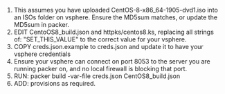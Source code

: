 1. This assumes you have uploaded CentOS-8-x86_64-1905-dvd1.iso into an ISOs folder on vsphere.  Ensure the MD5sum matches, or update the MD5sum in packer.
2. EDIT CentoOS8_build.json and httpks/centos8.ks, replacing all strings of: "SET_THIS_VALUE" to the correct value for your vsphere.
3. COPY creds.json.example to creds.json and update it to have your vsphere credentials
4. Ensure your vsphere can connect on port 8053 to the server you are running packer on, and no local firewall is blocking that port.
5. RUN: packer build -var-file creds.json CentOS8_build.json
6. ADD: provisions as required.
